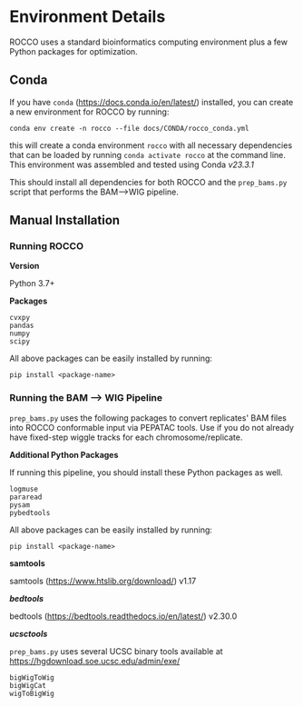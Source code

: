 # Environment Details
ROCCO uses a standard bioinformatics computing environment plus a few Python packages for optimization.

## Conda
If you have ```conda``` (https://docs.conda.io/en/latest/) installed, you can create a new environment for ROCCO by running:
```
conda env create -n rocco --file docs/CONDA/rocco_conda.yml
```
this will create a conda environment `rocco` with all necessary dependencies that can be loaded by running `conda activate rocco` at the command line. This environment was assembled and tested using Conda *v23.3.1*

This should install all dependencies for both ROCCO and the ```prep_bams.py``` script that performs the BAM-->WIG pipeline.

## Manual Installation
### Running ROCCO
**Version**

Python 3.7+

**Packages**
```
cvxpy
pandas
numpy
scipy
```

All above packages can be easily installed by running:
```
pip install <package-name>
```

### Running the BAM --> WIG Pipeline
```prep_bams.py``` uses the following packages to convert replicates' BAM files into ROCCO conformable input via PEPATAC tools. Use if you do not already have fixed-step wiggle tracks for each chromosome/replicate.

**Additional Python Packages**

If running this pipeline, you should install these Python packages as well.
```
logmuse
pararead
pysam
pybedtools
```

All above packages can be easily installed by running:
```
pip install <package-name>
```


**samtools**

samtools (https://www.htslib.org/download/) v1.17


***bedtools***

bedtools (https://bedtools.readthedocs.io/en/latest/) v2.30.0 


***ucsctools***

```prep_bams.py``` uses several UCSC binary tools
available at https://hgdownload.soe.ucsc.edu/admin/exe/

```
bigWigToWig
bigWigCat
wigToBigWig
```
